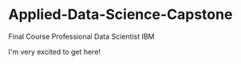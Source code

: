 # Applied-Data-Science-Capstone
Final Course Professional Data Scientist IBM

I'm very excited to get here!
